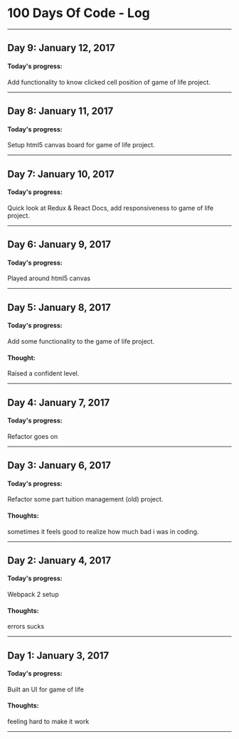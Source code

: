 # 100 Days Of Code - Log

--------

## Day 9: January 12, 2017
#### Today's progress:
Add functionality to know clicked cell position of game of life project.  

--------

## Day 8: January 11, 2017
#### Today's progress:
Setup html5 canvas board for game of life project. 

--------

## Day 7: January 10, 2017
#### Today's progress:
Quick look at Redux & React Docs, add responsiveness to game of life project. 

--------

## Day 6: January 9, 2017
#### Today's progress:
Played around html5 canvas

--------


## Day 5: January 8, 2017
#### Today's progress:
Add some functionality to the game of life project.
#### Thought:
Raised a confident level. 


--------

## Day 4: January 7, 2017
#### Today's progress:
Refactor goes on

---------------

## Day 3: January 6, 2017
#### Today's progress:
Refactor some part tuition management (old) project.
#### Thoughts:
sometimes it feels good to realize how much bad i was in coding. 

---------------

## Day 2: January 4, 2017
#### Today's progress:
Webpack 2 setup 
#### Thoughts:
errors sucks

---------

## Day 1: January 3, 2017
#### Today's progress: 
Built an UI for game of life  
#### Thoughts: 
feeling hard to make it work

-------------

